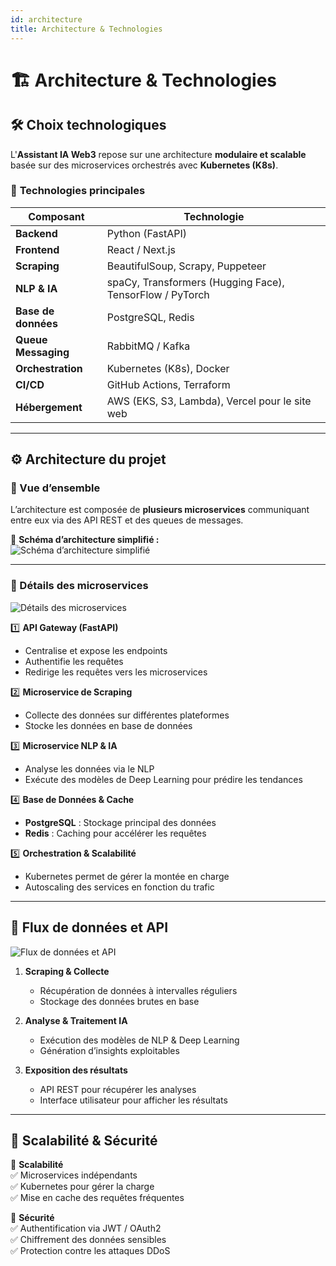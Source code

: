 ```yaml
---
id: architecture
title: Architecture & Technologies
---
```


# 🏗️ Architecture & Technologies  

## 🛠️ Choix technologiques  

L'**Assistant IA Web3** repose sur une architecture **modulaire et scalable** basée sur des microservices orchestrés avec **Kubernetes (K8s)**.  

### 📌 **Technologies principales**  

| Composant | Technologie |
|-----------|------------|
| **Backend** | Python (FastAPI) |
| **Frontend** | React / Next.js |
| **Scraping** | BeautifulSoup, Scrapy, Puppeteer |
| **NLP & IA** | spaCy, Transformers (Hugging Face), TensorFlow / PyTorch |
| **Base de données** | PostgreSQL, Redis |
| **Queue Messaging** | RabbitMQ / Kafka |
| **Orchestration** | Kubernetes (K8s), Docker |
| **CI/CD** | GitHub Actions, Terraform |
| **Hébergement** | AWS (EKS, S3, Lambda), Vercel pour le site web |

---

## ⚙️ **Architecture du projet**  

### **🧩 Vue d’ensemble**  

L’architecture est composée de **plusieurs microservices** communiquant entre eux via des API REST et des queues de messages.  

📌 **Schéma d’architecture simplifié :**  
![Schéma d’architecture simplifié](/img/Doc_Archi_1.svg)

---

### **📌 Détails des microservices**  
![Détails des microservices](/img/Doc_Archi_2.svg)

1️⃣ **API Gateway (FastAPI)**  
   - Centralise et expose les endpoints  
   - Authentifie les requêtes  
   - Redirige les requêtes vers les microservices  

2️⃣ **Microservice de Scraping**  
   - Collecte des données sur différentes plateformes  
   - Stocke les données en base de données  

3️⃣ **Microservice NLP & IA**  
   - Analyse les données via le NLP  
   - Exécute des modèles de Deep Learning pour prédire les tendances  

4️⃣ **Base de Données & Cache**  
   - **PostgreSQL** : Stockage principal des données  
   - **Redis** : Caching pour accélérer les requêtes  

5️⃣ **Orchestration & Scalabilité**  
   - Kubernetes permet de gérer la montée en charge  
   - Autoscaling des services en fonction du trafic  

---

## 🔌 **Flux de données et API**  
![Flux de données et API](/img/Doc_Archi_3.svg)

1. **Scraping & Collecte**  
   - Récupération de données à intervalles réguliers  
   - Stockage des données brutes en base  

2. **Analyse & Traitement IA**  
   - Exécution des modèles de NLP & Deep Learning  
   - Génération d’insights exploitables  

3. **Exposition des résultats**  
   - API REST pour récupérer les analyses  
   - Interface utilisateur pour afficher les résultats  

---

## 🚀 **Scalabilité & Sécurité**  

🔹 **Scalabilité**  
✅ Microservices indépendants  
✅ Kubernetes pour gérer la charge  
✅ Mise en cache des requêtes fréquentes  

🔹 **Sécurité**  
✅ Authentification via JWT / OAuth2  
✅ Chiffrement des données sensibles  
✅ Protection contre les attaques DDoS  

